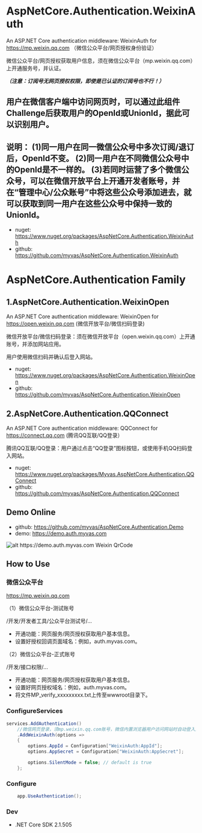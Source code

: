 # AspNetCore.Authentication.WeixinAuth
An ASP.NET Core authentication middleware: WeixinAuth for https://mp.weixin.qq.com （微信公众平台/网页授权身份验证）

微信公众平台/网页授权获取用户信息，须在微信公众平台（mp.weixin.qq.com）上开通服务号，并认证。

___（注意：订阅号无网页授权权限，即使是已认证的订阅号也不行！）___

用户在微信客户端中访问网页时，可以通过此组件Challenge后获取用户的OpenId或UnionId，据此可以识别用户。
---
说明：
(1)同一用户在同一微信公众号中多次订阅/退订后，OpenId不变。
(2)同一用户在不同微信公众号中的OpenId是不一样的。
(3)若同时运营了多个微信公众号，可以在微信开放平台上开通开发者账号，并在“管理中心/公众账号”中将这些公众号添加进去，就可以获取到同一用户在这些公众号中保持一致的UnionId。
---

* nuget: https://www.nuget.org/packages/AspNetCore.Authentication.WeixinAuth
* github: https://github.com/myvas/AspNetCore.Authentication.WeixinAuth

# AspNetCore.Authentication Family
## 1.AspNetCore.Authentication.WeixinOpen
An ASP.NET Core authentication middleware: WeixinOpen for https://open.weixin.qq.com (微信开放平台/微信扫码登录)

微信开放平台/微信扫码登录：须在微信开放平台（open.weixin.qq.com）上开通账号，并添加网站应用。

用户使用微信扫码并确认后登入网站。

* nuget: https://www.nuget.org/packages/AspNetCore.Authentication.WeixinOpen
* github: https://github.com/myvas/AspNetCore.Authentication.WeixinOpen

## 2.AspNetCore.Authentication.QQConnect
An ASP.NET Core authentication middleware: QQConnect for https://connect.qq.com (腾讯QQ互联/QQ登录）

腾讯QQ互联/QQ登录：用户通过点击“QQ登录”图标按钮，或使用手机QQ扫码登入网站。

* nuget: https://www.nuget.org/packages/Myvas.AspNetCore.Authentication.QQConnect
* github: https://github.com/myvas/AspNetCore.Authentication.QQConnect

## Demo Online
* github: https://github.com/myvas/AspNetCore.Authentication.Demo
* demo: https://demo.auth.myvas.com

![alt https://demo.auth.myvas.com Weixin QrCode](http://mmbiz.qpic.cn/mmbiz_jpg/lPe5drS9euRQR1eCK5cGXaibHYL6vBR4pGLB34ju2hXCiaMQiayOU8w5GMfEH7WZsVNTnhLTpnzAC9xfdWuTT89OA/0)

## How to Use
### 微信公众平台
https://mp.weixin.qq.com

（1）微信公众平台-测试账号

/开发/开发者工具/公众平台测试号/...

- 开通功能：网页服务/网页授权获取用户基本信息。
- 设置好授权回调页面域名：例如，auth.myvas.com。

（2）微信公众平台-正式账号

/开发/接口权限/...

- 开通功能：网页服务/网页授权获取用户基本信息。
- 设置好网页授权域名：例如，auth.myvas.com。
- 将文件MP_verify_xxxxxxxxx.txt上传至wwwroot目录下。

### ConfigureServices
```csharp
services.AddAuthentication()
    //微信网页登录，须mp.weixin.qq.com账号，微信内置浏览器用户访问网站时自动登入网站。
    .AddWeixinAuth(options => 
    {
        options.AppId = Configuration["WeixinAuth:AppId"];
        options.AppSecret = Configuration["WeixinAuth:AppSecret"];

        options.SilentMode = false; // default is true
    };
```

### Configure
```csharp
    app.UseAuthentication();
```

### Dev
* .NET Core SDK 2.1.505
